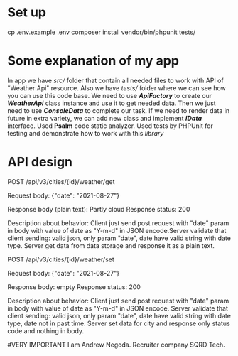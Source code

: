 # Set up
cp .env.example .env
composer install
vendor/bin/phpunit tests/

# Some explanation of my app
In app we have *src/* folder that contain all needed files to work with API of "Weather Api" resource. Also we have *tests/* folder where we can see how you can use this code base.
We need to use ***ApiFactory*** to create our ***WeatherApi*** class instance and use it to get needed data. Then we just need to use ***ConsoleData*** to complete our task. If we need to render data in future in extra variety, we can add new class and implement ***IData*** interface.
Used **Psalm** code static analyzer.
Used tests by PHPUnit for testing and demonstrate how to work with this *library*


# API design

POST /api/v3/cities/{id}/weather/get

Request body: {"date": "2021-08-27"}

Response body (plain text): Partly cloud
Response status: 200


Description about behavior:
Client just send post request with "date" param in body with value of date as "Y-m-d" in JSON encode.Server validate that client sending: valid json, only param "date", date have valid string with date type.
Server get data from data storage and response it as a plain text.





POST /api/v3/cities/{id}/weather/set

Request body: {"date": "2021-08-27"}

Response body: empty
Response status: 200

Description about behavior:
Client just send post request with "date" param in body with value of date as "Y-m-d" in JSON encode. Server validate that client sending: valid json, only param "date", date have valid string with date type, date not in past time.
Server set data for city and response only status code and nothing in body.

#VERY IMPORTANT
I am Andrew Negoda.
Recruiter company SQRD Tech.